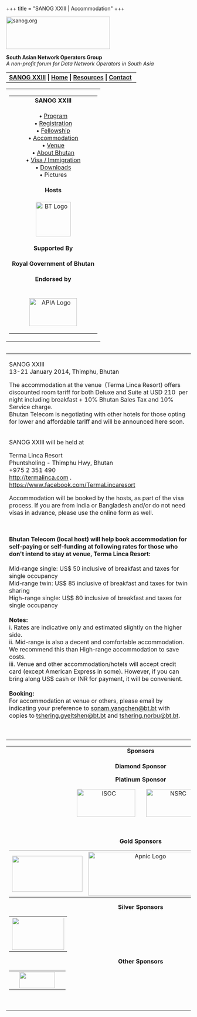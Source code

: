 +++
title = "SANOG XXIII | Accommodation"
+++

[<img src="../images/logo.jpg" width="283" height="88" alt="sanog.org" />](../index.html)

**South Asian Network Operators Group**  
*A non-profit forum for Data Network Operators in South Asia*

<table width="760" data-border="0" data-cellspacing="0" data-cellpadding="0">
<tbody>
<tr class="odd">
<td><strong><a href="index.html">SANOG XXIII</a></strong> <strong>| <a href="../index.html">Home</a> | <a href="../resources/index.html">Resources</a> | <a href="../contact.htm">Contact</a> </strong></td>
</tr>
</tbody>
</table>

<table width="99%" data-border="0" data-cellspacing="0" data-cellpadding="8">
<colgroup>
<col style="width: 100%" />
</colgroup>
<tbody>
<tr class="odd">
<td><table width="100%" data-border="0" data-cellspacing="2" data-cellpadding="0">
<colgroup>
<col style="width: 100%" />
</colgroup>
<tbody>
<tr class="odd">
<td style="text-align: center;"><strong>SANOG XXIII</strong></td>
</tr>
<tr class="even">
<td style="text-align: center;"><p>• <a href="program.htm">Program</a><br />
• <a href="registration.htm">Registration</a><br />
• <a href="fellowship.htm">Fellowship</a><br />
• <a href="accommodation.htm">Accommodation</a><br />
• <a href="venue.htm">Venue</a><br />
• <a href="country.htm">About Bhutan</a><br />
• <a href="visa.htm">Visa / Immigration</a><br />
• <a href="downloads.htm">Downloads</a><br />
• Pictures</p></td>
</tr>
<tr class="odd">
<td style="text-align: center;"><strong>Hosts</strong></td>
</tr>
<tr class="even">
<td style="text-align: center;"><div data-align="center">
<p><a href="http://www.druknet.bt"><img src="images/bt-logo.png" width="95" height="94" alt="BT Logo" /></a></p>
</div></td>
</tr>
<tr class="odd">
<td style="text-align: center;"><strong>Supported By</strong></td>
</tr>
<tr class="even">
<td style="text-align: center;"><p><strong>Royal Government of Bhutan</strong><br />
</p></td>
</tr>
<tr class="odd">
<td style="text-align: center;"><strong>Endorsed by</strong></td>
</tr>
<tr class="even">
<td style="text-align: center;"><p><br />
<a href="http://www.apia.org/"><img src="../sanog4/images/apialogo.gif" width="130" height="76" alt="APIA Logo" /></a></p></td>
</tr>
</tbody>
</table></td>
</tr>
</tbody>
</table>

<img src="../images/1pxt.gif" width="1" height="1" />

<table width="100%" data-border="0" data-cellspacing="0" data-cellpadding="10">
<colgroup>
<col style="width: 100%" />
</colgroup>
<tbody>
<tr class="odd">
<td><p>SANOG XXIII<br />
13-21 January 2014, Thimphu, Bhutan</p>
<div class="auto-style1">
The accommodation at the venue  (Terma Linca Resort) offers discounted room tariff for both Deluxe and Suite at USD 210  per night including breakfast + 10% Bhutan Sales Tax and 10% Service charge.
</div>
<div>

</div>
<div class="auto-style1">
Bhutan Telecom is negotiating with other hotels for those opting for lower and affordable tariff and will be announced here soon.
</div>
<div>
<br />

</div>
<p>SANOG XXIII will be held at</p>
<p>Terma Linca Resort<br />
Phuntsholing - Thimphu Hwy, Bhutan<br />
+975 2 351 490<br />
<a href="http://termalinca.com">http://termalinca.com</a> . <a href="https://www.facebook.com/TermaLincaresort">https://www.facebook.com/TermaLincaresort</a></p>
<p>Accommodation will be booked by the hosts, as part of the visa process. If you are from India or Bangladesh and/or do not need visas in advance, please use the online form as well.</p>
<p> </p>
<span class="Apple-style-span" style="border-collapse: separate; font-style: normal; font-variant: normal; font-weight: normal; letter-spacing: normal; line-height: normal; orphans: 2; text-align: -webkit-auto; text-indent: 0px; text-transform: none; white-space: normal; widows: 2; word-spacing: 0px; -webkit-border-horizontal-spacing: 0px; -webkit-border-vertical-spacing: 0px; -webkit-text-decorations-in-effect: none; -webkit-text-size-adjust: auto; -webkit-text-stroke-width: 0px;"> <span class="Apple-style-span" style="border-collapse: separate; font-style: normal; font-variant: normal; font-weight: normal; letter-spacing: normal; line-height: normal; orphans: 2; text-indent: 0px; text-transform: none; white-space: normal; widows: 2; word-spacing: 0px; -webkit-border-horizontal-spacing: 0px; -webkit-border-vertical-spacing: 0px; -webkit-text-decorations-in-effect: none; -webkit-text-size-adjust: auto; -webkit-text-stroke-width: 0px;"> </span></span>
<div style="margin: 0px; font-style: normal; font-variant: normal; font-weight: normal; line-height: normal;">
<strong>Bhutan Telecom (local host) will help book accommodation for self-paying or self-funding at following rates for those who don't intend to stay at venue, Terma Linca Resort:</strong>
</div>
<div style="margin: 0px; font-style: normal; font-variant: normal; font-weight: normal; line-height: normal;">
<br />

</div>
<span class="Apple-style-span" style="border-collapse: separate; font-family: Helvetica; font-style: normal; font-variant: normal; font-weight: normal; letter-spacing: normal; line-height: normal; orphans: 2; text-align: -webkit-auto; text-indent: 0px; text-transform: none; white-space: normal; widows: 2; word-spacing: 0px; -webkit-border-horizontal-spacing: 0px; -webkit-border-vertical-spacing: 0px; -webkit-text-decorations-in-effect: none; -webkit-text-size-adjust: auto; -webkit-text-stroke-width: 0px; font-size: medium; "> <span class="Apple-style-span" style="border-collapse: separate; font-family: Helvetica; font-style: normal; font-variant: normal; font-weight: normal; letter-spacing: normal; line-height: normal; orphans: 2; text-indent: 0px; text-transform: none; white-space: normal; widows: 2; word-spacing: 0px; -webkit-border-horizontal-spacing: 0px; -webkit-border-vertical-spacing: 0px; -webkit-text-decorations-in-effect: none; -webkit-text-size-adjust: auto; -webkit-text-stroke-width: 0px; font-size: medium; "> <span class="Apple-style-span" style="border-collapse: separate; font-family: Helvetica; font-size: medium; font-style: normal; font-variant: normal; font-weight: normal; letter-spacing: normal; line-height: normal; orphans: 2; text-indent: 0px; text-transform: none; white-space: normal; widows: 2; word-spacing: 0px; -webkit-border-horizontal-spacing: 0px; -webkit-border-vertical-spacing: 0px; -webkit-text-decorations-in-effect: none; -webkit-text-size-adjust: auto; -webkit-text-stroke-width: 0px; "> </span></span></span>
<div class="auto-style2" style="margin: 0px; font-style: normal; font-variant: normal; font-weight: normal; line-height: normal;">
Mid-range single:<span class="Apple-tab-span" style="white-space:pre"> </span>US$ 50 inclusive of breakfast and taxes for single occupancy 
</div>
<div class="auto-style2" style="margin: 0px; font-style: normal; font-variant: normal; font-weight: normal; line-height: normal;">
Mid-range twin:<span class="Apple-tab-span" style="white-space:pre"> </span>US$ 85 inclusive of breakfast and taxes for twin sharing
</div>
<div class="auto-style2" style="margin: 0px; font-style: normal; font-variant: normal; font-weight: normal; line-height: normal;">
High-range single:<span class="Apple-tab-span" style="white-space:pre"> </span>US$ 80 inclusive of breakfast and taxes for single occupancy
</div>
<span class="Apple-style-span" style="border-collapse: separate; font-style: normal; font-variant: normal; font-weight: normal; letter-spacing: normal; line-height: normal; orphans: 2; text-indent: 0px; text-transform: none; white-space: normal; widows: 2; word-spacing: 0px; -webkit-border-horizontal-spacing: 0px; -webkit-border-vertical-spacing: 0px; -webkit-text-decorations-in-effect: none; -webkit-text-size-adjust: auto; -webkit-text-stroke-width: 0px;"> <span class="Apple-style-span" style="border-collapse: separate; font-style: normal; font-variant: normal; font-weight: normal; letter-spacing: normal; line-height: normal; orphans: 2; text-align: -webkit-auto; text-indent: 0px; text-transform: none; white-space: normal; widows: 2; word-spacing: 0px; -webkit-border-horizontal-spacing: 0px; -webkit-border-vertical-spacing: 0px; -webkit-text-decorations-in-effect: none; -webkit-text-size-adjust: auto; -webkit-text-stroke-width: 0px;"> </span></span>
<div style="margin: 0px; font-style: normal; font-variant: normal; font-weight: normal; line-height: normal;">
<br />

</div>
<span class="Apple-style-span" style="border-collapse: separate; font-style: normal; font-variant: normal; font-weight: normal; letter-spacing: normal; line-height: normal; orphans: 2; text-align: -webkit-auto; text-indent: 0px; text-transform: none; white-space: normal; widows: 2; word-spacing: 0px; -webkit-border-horizontal-spacing: 0px; -webkit-border-vertical-spacing: 0px; -webkit-text-decorations-in-effect: none; -webkit-text-size-adjust: auto; -webkit-text-stroke-width: 0px;"> <span class="Apple-style-span" style="border-collapse: separate; font-style: normal; font-variant: normal; font-weight: normal; letter-spacing: normal; line-height: normal; orphans: 2; text-indent: 0px; text-transform: none; white-space: normal; widows: 2; word-spacing: 0px; -webkit-border-horizontal-spacing: 0px; -webkit-border-vertical-spacing: 0px; -webkit-text-decorations-in-effect: none; -webkit-text-size-adjust: auto; -webkit-text-stroke-width: 0px;"> </span></span>
<div style="margin: 0px; font-style: normal; font-variant: normal; font-weight: normal; line-height: normal;">
<strong>Notes:</strong>
</div>
<span class="Apple-style-span" style="border-collapse: separate; font-style: normal; font-variant: normal; font-weight: normal; letter-spacing: normal; line-height: normal; orphans: 2; text-align: -webkit-auto; text-indent: 0px; text-transform: none; white-space: normal; widows: 2; word-spacing: 0px; -webkit-border-horizontal-spacing: 0px; -webkit-border-vertical-spacing: 0px; -webkit-text-decorations-in-effect: none; -webkit-text-size-adjust: auto; -webkit-text-stroke-width: 0px; font-size: medium;"> <span class="Apple-style-span" style="border-collapse: separate; font-style: normal; font-variant: normal; font-weight: normal; letter-spacing: normal; line-height: normal; orphans: 2; text-indent: 0px; text-transform: none; white-space: normal; widows: 2; word-spacing: 0px; -webkit-border-horizontal-spacing: 0px; -webkit-border-vertical-spacing: 0px; -webkit-text-decorations-in-effect: none; -webkit-text-size-adjust: auto; -webkit-text-stroke-width: 0px; font-size: medium;"> <span class="Apple-style-span" style="border-collapse: separate; font-size: medium; font-style: normal; font-variant: normal; font-weight: normal; letter-spacing: normal; line-height: normal; orphans: 2; text-indent: 0px; text-transform: none; white-space: normal; widows: 2; word-spacing: 0px; -webkit-border-horizontal-spacing: 0px; -webkit-border-vertical-spacing: 0px; -webkit-text-decorations-in-effect: none; -webkit-text-size-adjust: auto; -webkit-text-stroke-width: 0px;"> <span class="Apple-style-span" style="border-collapse: separate; font-style: normal; font-variant: normal; font-weight: normal; letter-spacing: normal; line-height: normal; orphans: 2; text-align: -webkit-auto; text-indent: 0px; text-transform: none; white-space: normal; widows: 2; word-spacing: 0px; -webkit-border-horizontal-spacing: 0px; -webkit-border-vertical-spacing: 0px; -webkit-text-decorations-in-effect: none; -webkit-text-size-adjust: auto; -webkit-text-stroke-width: 0px;"> <span class="Apple-style-span" style="border-collapse: separate; font-style: normal; font-variant: normal; font-weight: normal; letter-spacing: normal; line-height: normal; orphans: 2; text-indent: 0px; text-transform: none; white-space: normal; widows: 2; word-spacing: 0px; -webkit-border-horizontal-spacing: 0px; -webkit-border-vertical-spacing: 0px; -webkit-text-decorations-in-effect: none; -webkit-text-size-adjust: auto; -webkit-text-stroke-width: 0px;"> </span></span></span></span></span>
<div style="margin: 0px; font-style: normal; font-variant: normal; font-weight: normal; line-height: normal;">
i. Rates are indicative only and estimated slightly on the higher side.
</div>
<div style="margin: 0px; font-style: normal; font-variant: normal; font-weight: normal; line-height: normal;">
ii. Mid-range is also a decent and comfortable accommodation. We recommend this than High-range accommodation to save costs.
</div>
<div style="margin: 0px; font-style: normal; font-variant: normal; font-weight: normal; line-height: normal;">
iii. Venue and other accommodation/hotels will accept credit card (except American Express in some). However, if you can bring along US$ cash or INR for payment, it will be convenient.
</div>
<div style="margin: 0px; font-style: normal; font-variant: normal; font-weight: normal; line-height: normal;">
<br />

</div>
<span class="Apple-style-span" style="border-collapse: separate; font-style: normal; font-variant: normal; font-weight: normal; letter-spacing: normal; line-height: normal; orphans: 2; text-indent: 0px; text-transform: none; white-space: normal; widows: 2; word-spacing: 0px; -webkit-border-horizontal-spacing: 0px; -webkit-border-vertical-spacing: 0px; -webkit-text-decorations-in-effect: none; -webkit-text-size-adjust: auto; -webkit-text-stroke-width: 0px;"> <span class="Apple-style-span" style="border-collapse: separate; font-style: normal; font-variant: normal; font-weight: normal; letter-spacing: normal; line-height: normal; orphans: 2; text-align: -webkit-auto; text-indent: 0px; text-transform: none; white-space: normal; widows: 2; word-spacing: 0px; -webkit-border-horizontal-spacing: 0px; -webkit-border-vertical-spacing: 0px; -webkit-text-decorations-in-effect: none; -webkit-text-size-adjust: auto; -webkit-text-stroke-width: 0px;"> </span></span>
<div style="margin: 0px; font-style: normal; font-variant: normal; font-weight: normal; line-height: normal;">
<strong>Booking:</strong>
</div>
<span class="Apple-style-span" style="border-collapse: separate; font-family: Helvetica; font-size: medium; font-style: normal; font-variant: normal; font-weight: normal; letter-spacing: normal; line-height: normal; orphans: 2; text-indent: 0px; text-transform: none; white-space: normal; widows: 2; word-spacing: 0px; -webkit-border-horizontal-spacing: 0px; -webkit-border-vertical-spacing: 0px; -webkit-text-decorations-in-effect: none; -webkit-text-size-adjust: auto; -webkit-text-stroke-width: 0px; "> <span class="Apple-style-span" style="border-collapse: separate; font-family: Helvetica; font-style: normal; font-variant: normal; font-weight: normal; letter-spacing: normal; line-height: normal; orphans: 2; text-indent: 0px; text-transform: none; white-space: normal; widows: 2; word-spacing: 0px; -webkit-border-horizontal-spacing: 0px; -webkit-border-vertical-spacing: 0px; -webkit-text-decorations-in-effect: none; -webkit-text-size-adjust: auto; -webkit-text-stroke-width: 0px; font-size: medium; "> <span class="Apple-style-span" style="border-collapse: separate; font-family: Helvetica; font-style: normal; font-variant: normal; font-weight: normal; letter-spacing: normal; line-height: normal; orphans: 2; text-align: -webkit-auto; text-indent: 0px; text-transform: none; white-space: normal; widows: 2; word-spacing: 0px; -webkit-border-horizontal-spacing: 0px; -webkit-border-vertical-spacing: 0px; -webkit-text-decorations-in-effect: none; -webkit-text-size-adjust: auto; -webkit-text-stroke-width: 0px; font-size: medium; "> </span></span></span>
<div class="auto-style2" style="margin: 0px; font-style: normal; font-variant: normal; font-weight: normal; line-height: normal;">
For accommodation at venue or others, please email by indicating your preference to <a href="mailto:sonam.yangchen@bt.bt">sonam.yangchen@bt.bt</a> with copies to <a href="mailto:tshering.gyeltshen@bt.bt">tshering.gyeltshen@bt.bt</a> and <a href="mailto:tshering.norbu@bt.bt">tshering.norbu@bt.bt</a>.
</div>
<p> </p></td>
</tr>
</tbody>
</table>

<table width="100%" data-border="0" data-cellspacing="0">
<colgroup>
<col style="width: 100%" />
</colgroup>
<tbody>
<tr class="odd">
<td style="text-align: center;"><strong>Sponsors</strong></td>
</tr>
<tr class="even">
<td style="text-align: center;"><div data-align="center">
<p><strong>Diamond Sponsor</strong></p>
<p><strong>Platinum Sponsor</strong></p>
<p><a href="http://www.isoc.org"><img src="images/isoc-logo.GIF" width="159" height="76" alt="ISOC" /></a>       <a href="http://www.nsrc.or%0Ag/"><img src="images/nsrc-logo.png" width="159" height="76" alt="NSRC" /></a></p>
<p> </p>
<p><strong>Gold Sponsors</strong></p>
<table>
<tbody>
<tr class="odd">
<td style="text-align: center;"><img src="images/logo_cisco.gif" width="192" height="98" /></td>
<td style="text-align: center;"><a href="http://www.apnic.net"><img src="images/apniclogo.jpg" width="323" height="119" alt="Apnic Logo" /></a></td>
<td style="text-align: center;"><a href="http://www.google.com"><img src="images/google_layered.jpg" width="155" height="55" alt="Google" /></a></td>
</tr>
</tbody>
</table>
<p><strong>Silver Sponsors</strong></p>
<table>
<tbody>
<tr class="odd">
<td style="text-align: center;"><img src="images/netnod.gif" width="142" height="88" /></td>
</tr>
</tbody>
</table>
<p><strong>Other Sponsors</strong></p>
<table>
<tbody>
<tr class="odd">
<td style="text-align: center;"> </td>
<td style="text-align: center;"><img src="images/pchlogo.jpg" width="97" height="44" /></td>
<td style="text-align: center;"> </td>
</tr>
</tbody>
</table>
<p> </p>
</div></td>
</tr>
</tbody>
</table>
